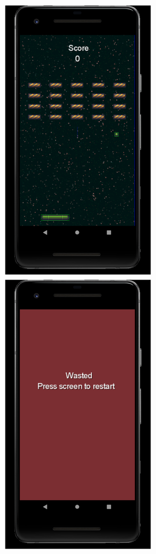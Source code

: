 
![In development](https://github.com/CccrizzZ/libGDX-Arkanoid/blob/master/1.png)

![In development](https://github.com/CccrizzZ/libGDX-Arkanoid/blob/master/2.png)